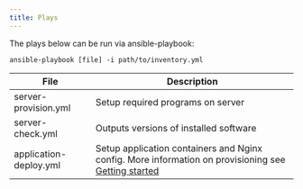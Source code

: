 ```yaml
---
title: Plays
---
```


The plays below can be run via ansible-playbook:

```shell script
ansible-playbook [file] -i path/to/inventory.yml
```

| File | Description |
| ---- | ----------- |
| server-provision.yml | Setup required programs on server  |
| server-check.yml | Outputs versions of installed software  |
| application-deploy.yml | Setup application containers and Nginx config. More information on provisioning see [Getting started](../GettingStarted.md) |
